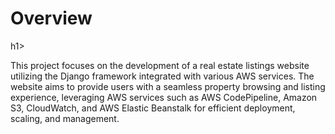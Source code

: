 <h1>Overview</h1>h1>

<p>This project focuses on the development of a real estate listings website utilizing the Django framework integrated with various AWS services. The website aims to provide users with a seamless property browsing and listing experience, leveraging AWS services such as AWS CodePipeline, Amazon S3, CloudWatch, and AWS Elastic Beanstalk for efficient deployment, scaling, and management.</p>
